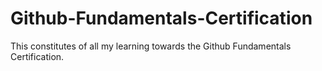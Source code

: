 # Github-Fundamentals-Certification
This constitutes of all my learning towards the Github Fundamentals Certification.
